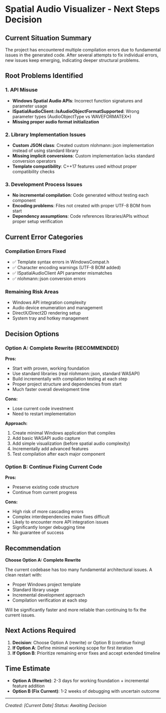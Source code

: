 # Spatial Audio Visualizer - Next Steps Decision

## Current Situation Summary

The project has encountered multiple compilation errors due to fundamental issues in the generated code. After several attempts to fix individual errors, new issues keep emerging, indicating deeper structural problems.

## Root Problems Identified

### 1. API Misuse
- **Windows Spatial Audio APIs**: Incorrect function signatures and parameter usage
- **ISpatialAudioClient::IsAudioObjectFormatSupported**: Wrong parameter types (AudioObjectType vs WAVEFORMATEX*)
- **Missing proper audio format initialization**

### 2. Library Implementation Issues
- **Custom JSON class**: Created custom nlohmann::json implementation instead of using standard library
- **Missing implicit conversions**: Custom implementation lacks standard conversion operators
- **Template compatibility**: C++17 features used without proper compatibility checks

### 3. Development Process Issues
- **No incremental compilation**: Code generated without testing each component
- **Encoding problems**: Files not created with proper UTF-8 BOM from start
- **Dependency assumptions**: Code references libraries/APIs without proper setup verification

## Current Error Categories

### Compilation Errors Fixed
- ✅ Template syntax errors in WindowsCompat.h
- ✅ Character encoding warnings (UTF-8 BOM added)
- ✅ ISpatialAudioClient API parameter mismatches
- ✅ nlohmann::json conversion errors

### Remaining Risk Areas
- Windows API integration complexity
- Audio device enumeration and management
- DirectX/Direct2D rendering setup
- System tray and hotkey management

## Decision Options

### Option A: Complete Rewrite (RECOMMENDED)
**Pros:**
- Start with proven, working foundation
- Use standard libraries (real nlohmann::json, standard WASAPI)
- Build incrementally with compilation testing at each step
- Proper project structure and dependencies from start
- Much faster overall development time

**Cons:**
- Lose current code investment
- Need to restart implementation

**Approach:**
1. Create minimal Windows application that compiles
2. Add basic WASAPI audio capture
3. Add simple visualization (before spatial audio complexity)
4. Incrementally add advanced features
5. Test compilation after each major component

### Option B: Continue Fixing Current Code
**Pros:**
- Preserve existing code structure
- Continue from current progress

**Cons:**
- High risk of more cascading errors
- Complex interdependencies make fixes difficult
- Likely to encounter more API integration issues
- Significantly longer debugging time
- No guarantee of success

## Recommendation

**Choose Option A: Complete Rewrite**

The current codebase has too many fundamental architectural issues. A clean restart with:
- Proper Windows project template
- Standard library usage
- Incremental development approach
- Compilation verification at each step

Will be significantly faster and more reliable than continuing to fix the current issues.

## Next Actions Required

1. **Decision**: Choose Option A (rewrite) or Option B (continue fixing)
2. **If Option A**: Define minimal working scope for first iteration
3. **If Option B**: Prioritize remaining error fixes and accept extended timeline

## Time Estimate
- **Option A (Rewrite)**: 2-3 days for working foundation + incremental feature addition
- **Option B (Fix Current)**: 1-2 weeks of debugging with uncertain outcome

---
*Created: [Current Date]*
*Status: Awaiting Decision*